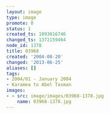 ```yaml
---
layout: image
type: image
promote: 0
status: 1
created_ts: 1093016746
changed_ts: 1372159464
node_id: 1378
title: 03968
created: '2004-08-20'
changed: '2013-06-25'
aliases: []
tags:
- 2004/01 - January 2004
- Karamea to Abel Tasman
images:
- - src: image/images/03968-1378.jpg
    name: 03968-1378.jpg
---
```


